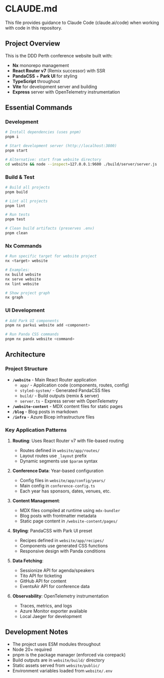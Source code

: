 # CLAUDE.md

This file provides guidance to Claude Code (claude.ai/code) when working with code in this repository.

## Project Overview

This is the DDD Perth conference website built with:

- **Nx** monorepo management
- **React Router v7** (Remix successor) with SSR
- **PandaCSS** + **Park UI** for styling
- **TypeScript** throughout
- **Vite** for development server and building
- **Express** server with OpenTelemetry instrumentation

## Essential Commands

### Development

```bash
# Install dependencies (uses pnpm)
pnpm i

# Start development server (http://localhost:3800)
pnpm start

# Alternative: start from website directory
cd website && node --inspect=127.0.0.1:9600 ./build/server/server.js
```

### Build & Test

```bash
# Build all projects
pnpm build

# Lint all projects
pnpm lint

# Run tests
pnpm test

# Clean build artifacts (preserves .env)
pnpm clean
```

### Nx Commands

```bash
# Run specific target for website project
nx <target> website

# Examples:
nx build website
nx serve website
nx lint website

# Show project graph
nx graph
```

### UI Development

```bash
# Add Park UI components
pnpm nx parkui website add <component>

# Run Panda CSS commands
pnpm nx panda website <command>
```

## Architecture

### Project Structure

- **`/website`** - Main React Router application
    - `app/` - Application code (components, routes, config)
    - `styled-system/` - Generated PandaCSS files
    - `build/` - Build outputs (remix & server)
    - `server.ts` - Express server with OpenTelemetry
- **`/website-content`** - MDX content files for static pages
- **`/blog`** - Blog posts in markdown
- **`/infra`** - Azure Bicep infrastructure files

### Key Application Patterns

1. **Routing**: Uses React Router v7 with file-based routing

    - Routes defined in `website/app/routes/`
    - Layout routes use `_layout` prefix
    - Dynamic segments use `$param` syntax

2. **Conference Data**: Year-based configuration

    - Config files in `website/app/config/years/`
    - Main config in `conference-config.ts`
    - Each year has sponsors, dates, venues, etc.

3. **Content Management**:

    - MDX files compiled at runtime using `mdx-bundler`
    - Blog posts with frontmatter metadata
    - Static page content in `/website-content/pages/`

4. **Styling**: PandaCSS with Park UI preset

    - Recipes defined in `website/app/recipes/`
    - Components use generated CSS functions
    - Responsive design with Panda conditions

5. **Data Fetching**:

    - Sessionize API for agenda/speakers
    - Tito API for ticketing
    - GitHub API for content
    - EventsAir API for conference data

6. **Observability**: OpenTelemetry instrumentation
    - Traces, metrics, and logs
    - Azure Monitor exporter available
    - Local Jaeger for development

## Development Notes

- The project uses ESM modules throughout
- Node 20+ required
- pnpm is the package manager (enforced via corepack)
- Build outputs are in `website/build/` directory
- Static assets served from `website/public/`
- Environment variables loaded from `website/.env`
